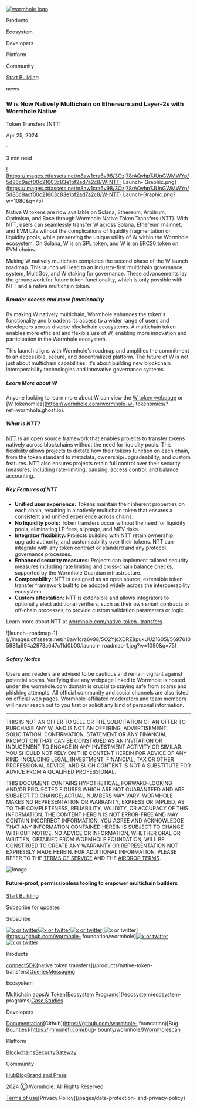 [![wormhole
logo](https://images.ctfassets.net/n8aw1cra6v98/2057wAXk6apiGi4vfTeC2u/9e200f5dfebaf6bb113c879243cf4508/wormwhole.svg?w=384&q=100)](/)

Products

Ecosystem

Developers

Platform

Community

[Start Building](https://docs.wormhole.com/)

news

### W is Now Natively Multichain on Ethereum and Layer-2s with Wormhole Native
Token Transfers (NTT)

Apr 25, 2024

·

3 min read

![https://images.ctfassets.net/n8aw1cra6v98/3Ozj78rAQvhp7JUnGWMWYp/5d86c9adf00c21603c83e1bf2ad7a2c8/W-NTT-
Launch-
Graphic.png](https://images.ctfassets.net/n8aw1cra6v98/3Ozj78rAQvhp7JUnGWMWYp/5d86c9adf00c21603c83e1bf2ad7a2c8/W-NTT-
Launch-Graphic.png?w=1080&q=75)

Native W tokens are now available on Solana, Ethereum, Arbitrum, Optimism, and
Base through Wormhole Native Token Transfers (NTT). With NTT, users can
seamlessly transfer W across Solana, Ethereum mainnet, and EVM L2s without the
complications of liquidity fragmentation or liquidity pools, while preserving
the unique utility of W within the Wormhole ecosystem. On Solana, W is an SPL
token, and W is an ERC20 token on EVM chains.

Making W natively multichain completes the second phase of the W launch
roadmap. This launch will lead to an industry-first multichain governance
system, MultiGov, and W staking for governance. These advancements lay the
groundwork for future token functionality, which is only possible with NTT and
a native multichain token.

##### Broader access and more functionality

By making W natively multichain, Wormhole enhances the token's functionality
and broadens its access to a wider range of users and developers across
diverse blockchain ecosystems. A multichain token enables more efficient and
flexible use of W, enabling more innovation and participation in the Wormhole
ecosystem.

This launch aligns with Wormhole's roadmap and amplifies the commitment to an
accessible, secure, and decentralized platform. The future of W is not just
about multichain capabilities; it's about building new blockchain
interoperability technologies and innovative governance systems.

##### Learn More about W

Anyone looking to learn more about W can view the [W token
webpage](https://wormhole.com/w/?ref=wormhole.ghost.io) or [W
tokenomics](https://wormhole.com/wormhole-w-
tokenomics/?ref=wormhole.ghost.io).

##### What is NTT?

[NTT](https://wormhole.com/native-token-transfers?ref=wormhole.ghost.io) is an
open source framework that enables projects to transfer tokens natively across
blockchains without the need for liquidity pools. This flexibility allows
projects to dictate how their tokens function on each chain, from the token
standard to metadata, ownership/upgradeability, and custom features. NTT also
ensures projects retain full control over their security measures, including
rate-limiting, pausing, access control, and balance accounting.

##### Key Features of NTT

  * **Unified user experience:** Tokens maintain their inherent properties on each chain, resulting in a natively multichain token that ensures a consistent and unified experience across chains.
  * **No liquidity pools:** Token transfers occur without the need for liquidity pools, eliminating LP fees, slippage, and MEV risks.
  * **Integrator flexibility:** Projects building with NTT retain ownership, upgrade authority, and customizability over their tokens. NTT can integrate with any token contract or standard and any protocol governance processes.
  * **Enhanced security measures:** Projects can implement tailored security measures including rate limiting and cross-chain balance checks, supported by the Wormhole Guardian infrastructure.
  * **Composability:** NTT is designed as an open source, extensible token transfer framework built to be adopted widely across the interoperability ecosystem.
  * **Custom attestation:** NTT is extensible and allows integrators to optionally elect additional verifiers, such as their own smart contracts or off-chain processes, to provide custom validation parameters or logic.

Learn more about NTT at [wormhole.com/native-token-
transfers](https://wormhole.com/native-token-transfers?ref=wormhole.ghost.io).

![launch-
roadmap-1](//images.ctfassets.net/n8aw1cra6v98/5O2YjcXDRZ8pukUU21605i/56976105981a994a2973a647c11d0b00/launch-
roadmap-1.jpg?w=1080&q=75)

##### Safety Notice

Users and readers are advised to be cautious and remain vigilant against
potential scams. Verifying that any webpage linked to Wormhole is hosted under
the wormhole.com domain is crucial to staying safe from scams and phishing
attempts. All official community and social channels are also listed on
official web pages. Wormhole-affiliated moderators and team members will never
reach out to you first or solicit any kind of personal information.

* * *

THIS IS NOT AN OFFER TO SELL OR THE SOLICITATION OF AN OFFER TO PURCHASE ANY
W, AND IS NOT AN OFFERING, ADVERTISEMENT, SOLICITATION, CONFIRMATION,
STATEMENT OR ANY FINANCIAL PROMOTION THAT CAN BE CONSTRUED AS AN INVITATION OR
INDUCEMENT TO ENGAGE IN ANY INVESTMENT ACTIVITY OR SIMILAR. YOU SHOULD NOT
RELY ON THE CONTENT HEREIN FOR ADVICE OF ANY KIND, INCLUDING LEGAL,
INVESTMENT, FINANCIAL, TAX OR OTHER PROFESSIONAL ADVICE, AND SUCH CONTENT IS
NOT A SUBSTITUTE FOR ADVICE FROM A QUALIFIED PROFESSIONAL.

THIS DOCUMENT CONTAINS HYPOTHETICAL, FORWARD-LOOKING AND/OR PROJECTED FIGURES
WHICH ARE NOT GUARANTEED AND ARE SUBJECT TO CHANGE; ACTUAL NUMBERS MAY VARY.
WORMHOLE MAKES NO REPRESENTATION OR WARRANTY, EXPRESS OR IMPLIED, AS TO THE
COMPLETENESS, RELIABILITY, VALIDITY, OR ACCURACY OF THIS INFORMATION. THE
CONTENT HEREIN IS NOT ERROR-FREE AND MAY CONTAIN INCORRECT INFORMATION. YOU
AGREE AND ACKNOWLEDGE THAT ANY INFORMATION CONTAINED HEREIN IS SUBJECT TO
CHANGE WITHOUT NOTICE. NO ADVICE OR INFORMATION, WHETHER ORAL OR WRITTEN,
OBTAINED FROM WORMHOLE FOUNDATION, WILL BE CONSTRUED TO CREATE ANY WARRANTY OR
REPRESENTATION NOT EXPRESSLY MADE HEREIN. FOR ADDITIONAL INFORMATION, PLEASE
REFER TO THE [TERMS OF SERVICE](https://wormhole.com/pages/terms-of-use) AND
THE [AIRDROP TERMS](http://airdrop.wormhole.com/).

![Image](https://images.ctfassets.net/n8aw1cra6v98/2fP8M06oPDd6atrcKaUHOQ/0fcc04374046f970de7dfb7fe86574e5/worm.svg)

#### Future-proof, permissionless tooling to empower multichain builders

[Start Building](https://docs.wormhole.com/)

Subscribe for updates

Subscribe

[![x or twitter](/assets/x.svg)](https://twitter.com/wormhole)[![x or
twitter](/assets/discord.svg)](https://discord.gg/wormholecrypto)[![x or
twitter](/assets/telegram.svg)](https://t.me/wormholecrypto)[![x or
twitter](/assets/github.svg)](https://github.com/wormhole-
foundation/wormhole)[![x or
twitter](/assets/some.svg)](https://docs.wormhole.com/)[![x or
twitter](/assets/youtube.svg)](https://www.youtube.com/@wormholecrypto)

Products

[connect](/products/connect)[SDK](/products/sdk)[native token
transfers](/products/native-token-
transfers)[Queries](/products/queries)[Messaging](/products/messaging)

Ecosystem

[Multichain apps](/ecosystem/multichain-apps)[W
Token](/ecosystem/w-token)[Ecosystem Programs](/ecosystem/ecosystem-
programs)[Case Studies](/case-studies)

Developers

[Documentation](https://docs.wormhole.com/wormhole)[Github](https://github.com/wormhole-
foundation)[Bug Bounties](https://immunefi.com/bug-
bounty/wormhole/)[Wormholescan](https://wormholescan.io/)

Platform

[Blockchains](/platform/blockchains)[Security](/platform/security)[Gateway](/platform/gateway)

Community

[Hub](/community/hub)[Blog](/blog)[Brand and Press](/brand-and-press)

2024 Ⓒ Wormhole. All Rights Reserved.

[Terms of use](/pages/terms-of-use)[Privacy Policy](/pages/data-protection-
and-privacy-policy)

